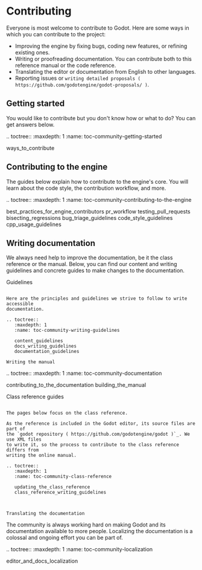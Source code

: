 Contributing
============

Everyone is most welcome to contribute to Godot. Here are some ways in which you
can contribute to the project:

- Improving the engine by fixing bugs, coding new features, or refining existing ones.
- Writing or proofreading documentation. You can contribute both to this
  reference manual or the code reference.
- Translating the editor or documentation from English to other languages.
- Reporting issues or `writing detailed proposals
  ( https://github.com/godotengine/godot-proposals/ )`.

Getting started
---------------

You would like to contribute but you don't know how or what to do? You can get
answers below.

.. toctree::
   :maxdepth: 1
   :name: toc-community-getting-started

   ways_to_contribute



Contributing to the engine
--------------------------

The guides below explain how to contribute to the engine's core. You will learn
about the code style, the contribution workflow, and more.

.. toctree::
   :maxdepth: 1
   :name: toc-community-contributing-to-the-engine

   best_practices_for_engine_contributors
   pr_workflow
   testing_pull_requests
   bisecting_regressions
   bug_triage_guidelines
   code_style_guidelines
   cpp_usage_guidelines



Writing documentation
---------------------

We always need help to improve the documentation, be it the class reference or
the manual. Below, you can find our content and writing guidelines and
concrete guides to make changes to the documentation.

Guidelines
~~~~~~~~~~

Here are the principles and guidelines we strive to follow to write accessible
documentation.

.. toctree::
   :maxdepth: 1
   :name: toc-community-writing-guidelines

   content_guidelines
   docs_writing_guidelines
   documentation_guidelines

Writing the manual
~~~~~~~~~~~~~~~~~~

.. toctree::
   :maxdepth: 1
   :name: toc-community-documentation

   contributing_to_the_documentation
   building_the_manual

Class reference guides
~~~~~~~~~~~~~~~~~~~~~~

The pages below focus on the class reference.

As the reference is included in the Godot editor, its source files are part of
the `godot repository ( https://github.com/godotengine/godot )`_. We use XML files
to write it, so the process to contribute to the class reference differs from
writing the online manual.

.. toctree::
   :maxdepth: 1
   :name: toc-community-class-reference

   updating_the_class_reference
   class_reference_writing_guidelines



Translating the documentation
~~~~~~~~~~~~~~~~~~~~~~~~~~~~~

The community is always working hard on making Godot and its documentation
available to more people. Localizing the documentation is a colossal and ongoing
effort you can be part of.

.. toctree::
   :maxdepth: 1
   :name: toc-community-localization

   editor_and_docs_localization

